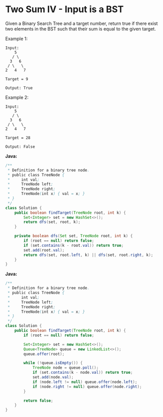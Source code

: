 # Two Sum IV - Input is a BST

Given a Binary Search Tree and a target number, return true if there exist two elements in the BST such that their sum is equal to the given target.

Example 1:

    Input:
        5
       / \
      3   6
     / \   \
    2   4   7

    Target = 9

    Output: True

Example 2:

    Input:
        5
       / \
      3   6
     / \   \
    2   4   7

    Target = 28

    Output: False

**Java:**
```java
/**
 * Definition for a binary tree node.
 * public class TreeNode {
 *     int val;
 *     TreeNode left;
 *     TreeNode right;
 *     TreeNode(int x) { val = x; }
 * }
 */
class Solution {
    public boolean findTarget(TreeNode root, int k) {
        Set<Integer> set = new HashSet<>();
        return dfs(set, root, k);
    }

    private boolean dfs(Set set, TreeNode root, int k) {
        if (root == null) return false;
        if (set.contains(k - root.val)) return true;
        set.add(root.val);
        return dfs(set, root.left, k) || dfs(set, root.right, k);
    }
}
```

**Java:**
```java
/**
 * Definition for a binary tree node.
 * public class TreeNode {
 *     int val;
 *     TreeNode left;
 *     TreeNode right;
 *     TreeNode(int x) { val = x; }
 * }
 */
class Solution {
    public boolean findTarget(TreeNode root, int k) {
        if (root == null) return false;

        Set<Integer> set = new HashSet<>();
        Queue<TreeNode> queue = new LinkedList<>();
        queue.offer(root);

        while (!queue.isEmpty()) {
            TreeNode node = queue.poll();
            if (set.contains(k - node.val)) return true;
            set.add(node.val);
            if (node.left != null) queue.offer(node.left);
            if (node.right != null) queue.offer(node.right);
        }

        return false;
    }
}
```
